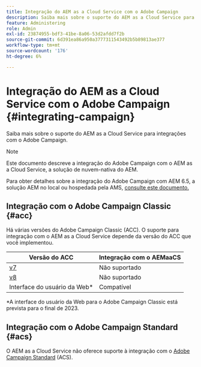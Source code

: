 ```yaml
---
title: Integração do AEM as a Cloud Service com o Adobe Campaign
description: Saiba mais sobre o suporte do AEM as a Cloud Service para integrações com o Adobe Campaign.
feature: Administering
role: Admin
exl-id: 23874955-bdf3-41be-8a06-53d2afdd7f2b
source-git-commit: 6d391ea86a950a3777311543492b5b89813ae377
workflow-type: tm+mt
source-wordcount: '176'
ht-degree: 6%

---
```



# Integração do AEM as a Cloud Service com o Adobe Campaign {#integrating-campaign}

Saiba mais sobre o suporte do AEM as a Cloud Service para integrações com o Adobe Campaign.

>[!NOTE]
>
>Este documento descreve a integração do Adobe Campaign com o AEM as a Cloud Service, a solução de nuvem-nativa do AEM.
>
>Para obter detalhes sobre a integração do Adobe Campaign com AEM 6.5, a solução AEM no local ou hospedada pela AMS, [consulte este documento.](https://experienceleague.adobe.com/docs/experience-manager-65/administering/integration/campaign.html)

## Integração com o Adobe Campaign Classic {#acc}

Há várias versões do Adobe Campaign Classic (ACC). O suporte para integração com o AEM as a Cloud Service depende da versão do ACC que você implementou.

| Versão do ACC | Integração com o AEMaaCS |
|---|---|
| [v7](https://experienceleague.adobe.com/docs/campaign-classic.html?lang=pt-BR) | Não suportado |
| [v8](https://experienceleague.adobe.com/docs/campaign-v8.html) | Não suportado |
| Interface do usuário da Web* | Compatível |

*A interface do usuário da Web para o Adobe Campaign Classic está prevista para o final de 2023.

## Integração com o Adobe Campaign Standard {#acs}

O AEM as a Cloud Service não oferece suporte à integração com o [Adobe Campaign Standard](https://experienceleague.adobe.com/docs/campaign-standard.html) (ACS).
